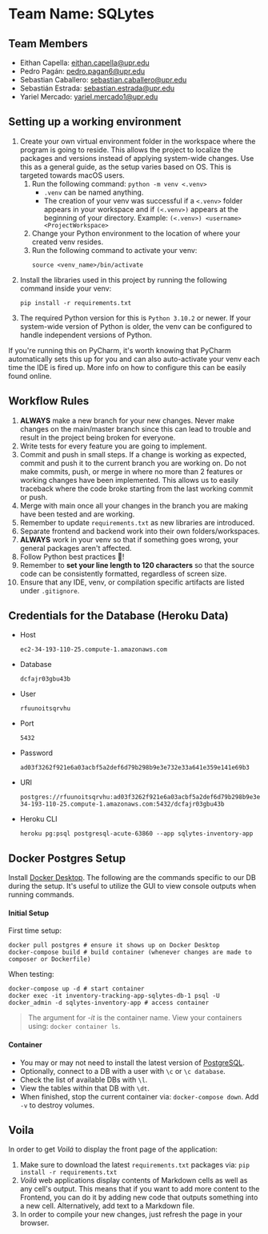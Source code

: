 # Team Name: SQLytes

## Team Members

- Eithan Capella: eithan.capella@upr.edu
- Pedro Pagán: pedro.pagan6@upr.edu
- Sebastian Caballero: sebastian.caballero@upr.edu
- Sebastián Estrada: sebastian.estrada@upr.edu
- Yariel Mercado: yariel.mercado1@upr.edu

## Setting up a working environment
1. Create your own virtual environment folder in the workspace where the program is going to reside. This allows the project to localize the packages and versions instead of applying system-wide changes. Use this as a general guide, as the setup varies based on OS. This is targeted towards macOS users.
   1. Run the following command: `python -m venv <.venv>`
      - `.venv` can be named anything.
      - The creation of your venv was successful if a `<.venv>` folder appears in your workspace and if `(<.venv>)`
        appears at the beginning of your directory. Example: `(<.venv>) <username> <ProjectWorkspace>`
   2. Change your Python environment to the location of where your created venv resides.
   3. Run the following command to activate your venv:
      ```
      source <venv_name>/bin/activate
      ```
2. Install the libraries used in this project by running the following command inside your venv:
   ```
   pip install -r requirements.txt
   ```
3. The required Python version for this is `Python 3.10.2` or newer. If your system-wide version of Python is older,
   the venv can be configured to handle independent versions of Python.

If you're running this on PyCharm, it's worth knowing that PyCharm automatically sets this up for you and can also
auto-activate your venv each time the IDE is fired up. More info on how to configure this can be easily found online.

## Workflow Rules
1. **ALWAYS** make a new branch for your new changes. Never make changes on the main/master branch since this can
   lead to trouble and result in the project being broken for everyone.
2. Write tests for every feature you are going to implement.
3. Commit and push in small steps. If a change is working as expected, commit and push it to the current branch you are
   working on. Do not make commits, push, or merge in where no more than 2 features or working changes have been
   implemented. This allows us to easily traceback where the code broke starting from the last working commit or push.
4. Merge with main once all your changes in the branch you are making have been tested and are working.
5. Remember to update `requirements.txt` as new libraries are introduced.
6. Separate frontend and backend work into their own folders/workspaces.
7. **ALWAYS** work in your venv so that if something goes wrong, your general packages aren't affected.
8. Follow Python best practices :snake:!
9. Remember to **set your line length to 120 characters** so that the source code can be consistently formatted,
   regardless of screen size.
10. Ensure that any IDE, venv, or compilation specific artifacts are listed under `.gitignore`.

## Credentials for the Database (Heroku Data)
- Host
   ```
   ec2-34-193-110-25.compute-1.amazonaws.com
   ```
- Database
   ```
   dcfajr03gbu43b
   ```
- User
   ```
   rfuunoitsqrvhu
   ```
- Port
   ```
   5432
   ```
- Password
   ```
   ad03f3262f921e6a03acbf5a2def6d79b298b9e3e732e33a641e359e141e69b3
   ```
- URI
   ```
   postgres://rfuunoitsqrvhu:ad03f3262f921e6a03acbf5a2def6d79b298b9e3e732e33a641e359e141e69b3@ec2-34-193-110-25.compute-1.amazonaws.com:5432/dcfajr03gbu43b
   ```
- Heroku CLI
   ```
   heroku pg:psql postgresql-acute-63860 --app sqlytes-inventory-app
   ```

## Docker Postgres Setup
Install [Docker Desktop](https://docs.docker.com/desktop/). The following are the commands specific to our DB during the setup. It's useful to utilize the GUI to view console outputs when running commands. 
#### Initial Setup
First time setup:
```shell
docker pull postgres # ensure it shows up on Docker Desktop
docker-compose build # build container (whenever changes are made to composer or Dockerfile)
```
When testing:
```shell
docker-compose up -d # start container
docker exec -it inventory-tracking-app-sqlytes-db-1 psql -U docker_admin -d sqlytes-inventory-app # access container
```
> The argument for *-it* is the container name. View your containers using: `docker container ls`. 

#### Container
- You may or may not need to install the latest version of [PostgreSQL](https://www.postgresql.org/download/).
- Optionally, connect to a DB with a user with `\c` or `\c database`.
- Check the list of available DBs with `\l`. 
- View the tables within that DB with `\dt`. 
- When finished, stop the current container via: `docker-compose down`. Add `-v` to destroy volumes. 

## Voila
In order to get *Voilá* to display the front page of the application:

1) Make sure to download the latest `requirements.txt` packages via: ```pip install -r requirements.txt```
2) *Voilá* web applications display contents of Markdown cells as well as any cell's output. This means that if you want 
   to add more content to the Frontend, you can do it by adding new code that outputs something into a new cell.
   Alternatively, add text to a Markdown file.
3) In order to compile your new changes, just refresh the page in your browser.
